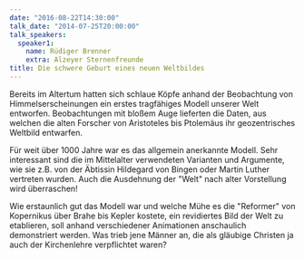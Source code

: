 ```yaml
---
date: "2016-08-22T14:30:00"
talk_date: "2014-07-25T20:00:00"
talk_speakers:
  speaker1:
    name: Rüdiger Brenner
    extra: Alzeyer Sternenfreunde
title: Die schwere Geburt eines neuen Weltbildes
---
```


Bereits im Altertum hatten sich schlaue Köpfe anhand der Beobachtung von Himmelserscheinungen ein erstes tragfähiges Modell unserer Welt entworfen. Beobachtungen mit bloßem Auge lieferten die Daten, aus welchen die alten Forscher von Aristoteles bis Ptolemäus ihr geozentrisches Weltbild entwarfen.

Für weit über 1000 Jahre war es das allgemein anerkannte Modell. Sehr interessant sind die im Mittelalter verwendeten Varianten und Argumente, wie sie z.B. von der Äbtissin Hildegard von Bingen oder Martin Luther vertreten wurden. Auch die Ausdehnung der "Welt" nach alter Vorstellung wird überraschen!

Wie erstaunlich gut das Modell war und welche Mühe es die "Reformer" von Kopernikus über Brahe bis Kepler kostete, ein revidiertes Bild der Welt zu etablieren, soll anhand verschiedener Animationen anschaulich demonstriert werden. Was trieb jene Männer an, die als gläubige Christen ja auch der Kirchenlehre verpflichtet waren?
